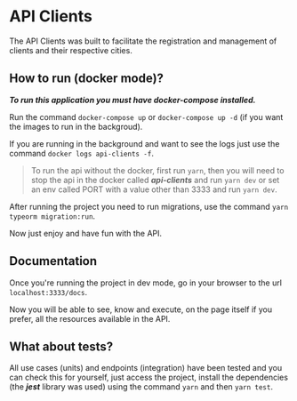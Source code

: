# API Clients

The API Clients was built to facilitate the registration and management of clients and their respective cities. 

## How to run (docker mode)?

***To run this application you must have docker-compose installed.***

Run the command `docker-compose up` or `docker-compose up -d` (if you want the images to run in the backgroud).

If you are running in the background and want to see the logs just use the command `docker logs api-clients -f`.

> To run the api without the docker, first run `yarn`, then you will need to stop the api in the docker called ***api-clients*** and run `yarn dev` or set an env called PORT with a value other than 3333 and run `yarn dev`.

After running the project you need to run migrations, use the command `yarn typeorm migration:run`.

Now just enjoy and have fun with the API.

## Documentation

Once you're running the project in dev mode, go in your browser to the url `localhost:3333/docs`.

Now you will be able to see, know and execute, on the page itself if you prefer, all the resources available in the API.

## What about tests?

All use cases (units) and endpoints (integration) have been tested and you can check this for yourself, just access the project, install the dependencies (the ***jest*** library was used) using the command `yarn` and then `yarn test`.